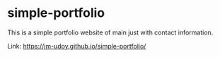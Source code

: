 # simple-portfolio
This is a simple portfolio website of main just with contact information.

Link: https://jm-udoy.github.io/simple-portfolio/
